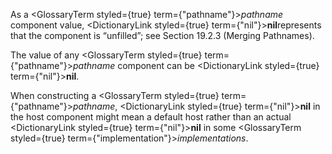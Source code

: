  



As a <GlossaryTerm styled={true} term={"pathname"}><i>pathname</i></GlossaryTerm> component value, <DictionaryLink styled={true} term={"nil"}><b>nil</b></DictionaryLink>represents that the component is “unfilled”; see Section 19.2.3 (Merging Pathnames). 



The value of any <GlossaryTerm styled={true} term={"pathname"}><i>pathname</i></GlossaryTerm> component can be <DictionaryLink styled={true} term={"nil"}><b>nil</b></DictionaryLink>. 



When constructing a <GlossaryTerm styled={true} term={"pathname"}><i>pathname</i></GlossaryTerm>, <DictionaryLink styled={true} term={"nil"}><b>nil</b></DictionaryLink> in the host component might mean a default host rather than an actual <DictionaryLink styled={true} term={"nil"}><b>nil</b></DictionaryLink> in some <GlossaryTerm styled={true} term={"implementation"}><i>implementations</i></GlossaryTerm>. 



